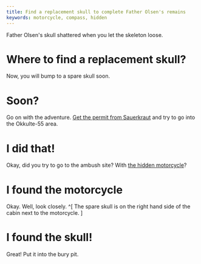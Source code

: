 ```yaml
---
title: Find a replacement skull to complete Father Olsen's remains
keywords: motorcycle, compass, hidden
---
```


Father Olsen's skull shattered when you let the skeleton loose.

# Where to find a replacement skull?
Now, you will bump to a spare skull soon.

# Soon?
Go on with the adventure. [Get the permit from Sauerkraut](/part-04/010-obtain-permit.md) and try to go into the Okkulte-55 area.

# I did that!
Okay, did you try to go to the ambush site? With [the hidden motorcycle](../010-find-hidden-motorcycle.md)?

# I found the motorcycle
Okay. Well, look closely. ^[ The spare skull is on the right hand side of the cabin next to the motorcycle. ]

# I found the skull!
Great! Put it into the bury pit.
